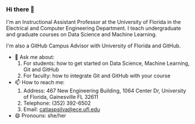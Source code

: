 ### Hi there 👋

I'm an Instructional Assistant Professor at the University of Florida in the Electrical and Computer Engineering Department. I teach undergraduate and graduate courses on Data Science and Machine Learning.

I'm also a GitHub Campus Advisor with University of Florida and GitHub.

- 💬 Ask me about: 
  1. For students: how to get started on Data Science, Machine Learning, Git and GitHub
  2. For faculty: how to integrate Git and GitHub with your course
- 📫 How to reach me: 
  1. Address: 467 New Engineering Building, 1064 Center Dr, University of Florida, Gainesville FL 32611
  2. Telephone: (352) 392-6502
  3. Email: catiaspsilva@ece.ufl.edu
- 😄 Pronouns: she/her

<!--
**catiaspsilva/catiaspsilva** is a ✨ _special_ ✨ repository because its `README.md` (this file) appears on your GitHub profile.

Here are some ideas to get you started:

- 🔭 I’m currently working on ...
- 🌱 I’m currently learning ...
- 👯 I’m looking to collaborate on ...
- 🤔 I’m looking for help with ...
- 💬 Ask me about ...
- 📫 How to reach me: ...
- 😄 Pronouns: ...
- ⚡ Fun fact: ...
-->
